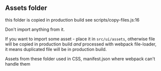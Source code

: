 ## Assets folder

this folder is copied in production build 
see scripts/copy-files.js:16

Don't import anything from it.

If you want to import some asset - place it in `src/ui/assets`, otherwise file will be copied in production build *and* processed with webpack file-loader, it means duplicated file will be in production build.

Assets from these folder used in CSS, manifest.json where webpack can't handle them
